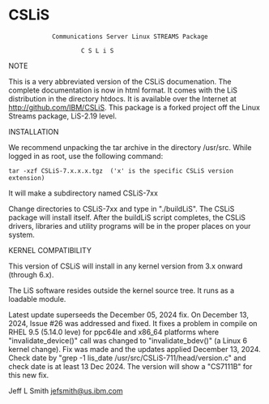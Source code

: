 # CSLiS
                Communications Server Linux STREAMS Package

                        C S L i S

NOTE

This is a very abbreviated version of the CSLiS documenation.  The complete
documentation is now in html format.  It comes with the LiS distribution
in the directory htdocs.  It is available over the Internet at
http://github.com/IBM/CSLiS. This package is a forked project off the
Linux Streams package, LiS-2.19 level.

INSTALLATION

We recommend unpacking the tar archive in the directory /usr/src.
While logged in as root, use the following command:

    tar -xzf CSLiS-7.x.x.x.tgz  ('x' is the specific CSLiS version extension)

It will make a subdirectory named CSLiS-7xx

Change directories to CSLiS-7xx and type in "./buildLiS".  The CSLiS package
will install itself.  After the buildLiS script completes, the CSLiS drivers,
libraries and utility programs will be in the proper places on your system.


KERNEL COMPATIBILITY

This version of CSLiS will install in any kernel version from 3.x
onward (through 6.x).

The LiS software resides outside the kernel source tree.  It runs
as a loadable module.

Latest update superseeds the December 05, 2024 fix. On December 13, 2024, Issue #26 was 
addressed and fixed. It fixes a problem in compile on RHEL 9.5 (5.14.0 leve) for ppc64le and x86_64 platforms where
"invalidate_device()" call was changed to "invalidate_bdev()" (a Linux 6 kernel change). 
Fix was made and the updates applied December 13, 2024. Check date by "grep -1 lis_date /usr/src/CSLiS-711/head/version.c"
and check date is at least 13 Dec 2024. The version will show a "CS7111B" for this new fix.

Jeff L Smith
<jefsmith@us.ibm.com>
